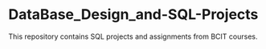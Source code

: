 # DataBase_Design_and-SQL-Projects

This repository contains SQL projects and assignments from BCIT courses.
